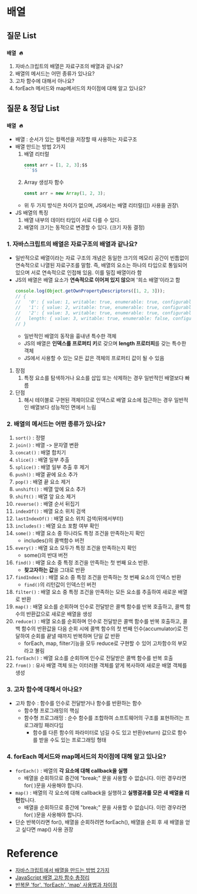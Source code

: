 # 배열

## 질문 List

### `배열 🔥`

1. 자바스크립트의 배열은 자료구조의 배열과 같나요?
2. 배열의 메서드는 어떤 종류가 있나요?
3. 고차 함수에 대해서 아나요?
4. forEach 메서드와 map메서드의 차이점에 대해 알고 있나요?

## 질문 & 정답 List

### `배열 🔥`

- 배열 : 순서가 있는 컬렉션을 저장할 때 사용하는 자료구조
- 배열 만드는 방법 2가지
  1. 배열 리터럴
     ````js
     const arr = [1, 2, 3];$$
     ```$$
     ````
  2. Array 생성자 함수
     ```js
     const arr = new Array(1, 2, 3);
     ```
  - 위 두 가지 방식은 차이가 없으며, JS에서는 배열 리터럴([]) 사용을 권장\
- JS 배열의 특징
  1. 배열 내부의 데이터 타입이 서로 다를 수 있다.
  2. 배열의 크기는 동적으로 변경할 수 있다. (크기 자동 결정)

### 1. 자바스크립트의 배열은 자료구조의 배열과 같나요?

- 일반적으로 배열이라는 자료 구조의 개념은 동일한 크기의 메모리 공간이 빈틈없이 연속적으로 나열된 자료구조를 말함. 즉, 배열의 요소는 하나의 타입으로 통일되어 있으며 서로 연속적으로 인접해 있음. 이를 밀집 배열이라 함
- JS의 배열은 배열 요소가 **연속적으로 이어져 있지 않으**며 '희소 배열'이라고 함
  ```js
  console.log(Object.getOwnPropertyDescriptors([1, 2, 3]));
  // {
  //   '0': { value: 1, writable: true, enumerable: true, configurable: true },
  //   '1': { value: 2, writable: true, enumerable: true, configurable: true },
  //   '2': { value: 3, writable: true, enumerable: true, configurable: true },
  //   length: { value: 3, writable: true, enumerable: false, configurable: false }
  // }
  ```
  - 일반적인 배열의 동작을 흉내낸 특수한 객체
  - JS의 배열은 **인덱스를 프로퍼티 키**로 갖으며 **length 프로터피**를 갖는 특수한 객체
  - JS에서 사용할 수 있는 모든 값은 객체의 프로퍼티 값이 될 수 있음

1. 장점
   1. 특정 요소를 탐색하거나 요소를 삽입 또는 삭제하는 경우 일반적인 배열보다 빠름
2. 단점
   1. 해시 테이블로 구현된 객체이므로 인덱스로 배열 요소에 접근하는 경우 일반적인 배열보다 성능적인 면에서 느림

### 2. 배열의 메서드는 어떤 종류가 있나요?

1. `sort()` : 정렬
2. `join()` : 배열 -> 문자열 변환
3. `concat()` : 배열 합치기
4. `slice()` : 배열 일부 추출
5. `splice()` : 배열 일부 추출 후 제거
6. `push()` : 배열 끝에 요소 추가
7. `pop()` : 배열 끝 요소 제거
8. `unshift()` : 배열 앞에 요소 추가
9. `shift()` : 배열 앞 요소 제거
10. `reverse()` : 배열 순서 뒤집기
11. `indexOf()` : 배열 요소 위치 검색
12. `lastIndexOf()` : 배열 요소 위치 검색(뒤에서부터)
13. `includes()` : 배열 요소 포함 여부 확인
14. `some()` : 배열 요소 중 하나라도 특정 조건을 만족하는지 확인
    - includes()의 콜백함수 버전
15. `every()` : 배열 요소 모두가 특정 조건을 만족하는지 확인
    - some()의 반대 버전
16. `find()` : 배열 요소 중 특정 조건을 만족하는 첫 번째 요소 반환.
    - **찾고자하는 값**을 그대로 반환
17. `findIndex()` : 배열 요소 중 특정 조건을 만족하는 첫 번째 요소의 인덱스 반환
    - `find()`의 리턴값이 인덱스인 버전
18. `filter()` : 배열 요소 중 특정 조건을 만족하는 모든 요소를 추출하여 새로운 배열로 반환
19. `map()` : 배열 요소를 순회하며 인수로 전달받은 콜백 함수를 반복 호출하고, 콜백 함수의 반환값으로 새로운 배열을 생성
20. `reduce()` : 배열 요소를 순회하며 인수로 전달받은 콜백 함수를 반복 호출하고, 콜백 함수의 반환값을 다음 순회 시에 콜백 함수의 첫 번째 인수(accumulator)로 전달하여 순회를 끝낼 때까지 반복하며 단일 값 반환
    - forEach, map, filter기능을 모두 reduce로 구현할 수 있어 고차함수의 부모라고 불림
21. `forEach()` : 배열 요소를 순회하며 인수로 전달받은 콜백 함수를 반복 호출
22. `from()` : 유사 배열 객체 또는 이터러블 객체를 얕게 복사하여 새로운 배열 객체를 생성

### 3. 고차 함수에 대해서 아나요?

- 고차 함수 : 함수를 인수로 전달받거나 함수를 반환하는 함수
  - 함수형 프로그래밍의 핵심
  - 함수형 프로그래밍 : 순수 함수를 조합하여 소프트웨어의 구조를 표현하려는 프로그래밍 패러다임
    - 함수를 다른 함수의 파라미터로 넘길 수도 있고 반환(return) 값으로 함수를 받을 수도 있는 프로그래밍 형태

### 4. forEach 메서드와 map메서드의 차이점에 대해 알고 있나요?

- `forEach()` : 배열의 **각 요소에 대해 callback을 실행**
  - 배열을 순회하므로 중간에 "break;" 문을 사용할 수 없습니다. 이런 경우라면 for( )문을 사용해야 합니다.
- `map()` : 배열의 각 요소에 대해 callback을 실행하고 **실행결과를 모은 새 배열을 리턴**합니다.
  - 배열을 순회하므로 중간에 "break;" 문을 사용할 수 없습니다. 이런 경우라면 for( )문을 사용해야 합니다.
- 단순 반복이라면 for(), 배열을 순회하려면 forEach(), 배열을 순회 후 새 배열을 얻고 싶다면 map() 사용 권장

# Reference

- [자바스크립트에서 배열을 만드는 방법 2가지](https://gent.tistory.com/294)
- [JavaScript 배열 고차 함수 총정리](https://inpa.tistory.com/entry/JS-%F0%9F%93%9A-%EB%B0%B0%EC%97%B4-%EA%B3%A0%EC%B0%A8%ED%95%A8%EC%88%98-%EC%B4%9D%EC%A0%95%EB%A6%AC-%F0%9F%92%AF-mapfilterfindreducesortsomeevery)
- [반복문 'for', 'forEach', 'map' 사용법과 차이점](https://whales.tistory.com/115)
